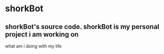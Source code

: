 # shorkBot
shorkBot's source code. shorkBot is my personal project i am working on
---
what am i doing with my life